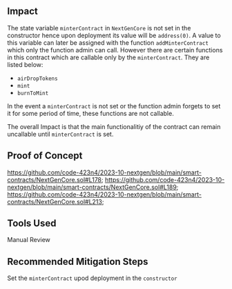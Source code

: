 ## Impact
The state variable `minterContract` in `NextGenCore` is not set in the constructor hence upon deployment its value will be `address(0)`. A value to this variable can later be assigned with the function `addMinterContract` which only the function admin can call. However there are certain functions in this contract which are callable only by the `minterContract`. They are listed below:
* `airDropTokens`
* `mint`
* `burnToMint`

In the event a `minterContract` is not set or the function admin forgets to set it for some period of time, these functions are not callable.

The overall Impact is that the main functionalitiy of the contract can remain uncallable until `minterContract` is set.

## Proof of Concept
https://github.com/code-423n4/2023-10-nextgen/blob/main/smart-contracts/NextGenCore.sol#L178;
https://github.com/code-423n4/2023-10-nextgen/blob/main/smart-contracts/NextGenCore.sol#L189;
https://github.com/code-423n4/2023-10-nextgen/blob/main/smart-contracts/NextGenCore.sol#L213;

## Tools Used
Manual Review

## Recommended Mitigation Steps
Set the `minterContract` upod deployment in the `constructor`
